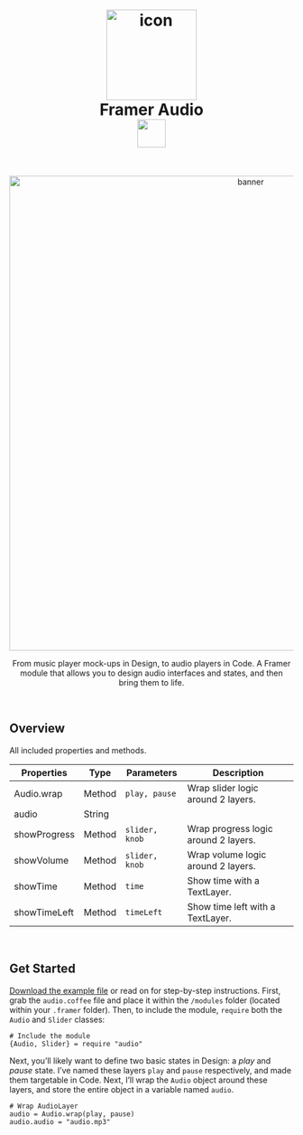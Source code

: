 <h1 align="center">
  <img src="https://d.pr/i/vnA8Vm+" width="160" alt="icon"><br>
  Framer Audio<br>
  <img src="https://d.pr/i/YrdGtQ+" width="50">
  <br>
</h1>
<br>
<p align="center">  
  <img src="https://cdn-std.dprcdn.net/files/acc_589332/rWg5bh" width="840" alt="banner">
  <br>
  <p align="center">From music player mock-ups in Design, to audio players in Code. A Framer module that allows you to design audio interfaces and states, and then bring them to life.</p>
</p>

<br>

## Overview
All included properties and methods.


| Properties    | Type          | Parameters | Description |
| ------------- | ------------- | ----------- |----------- |
| Audio.wrap    | Method  |  `play, pause`  | Wrap slider logic around 2 layers. |
| audio   | String  |   |
| showProgress   | Method  | `slider, knob` | Wrap progress logic around 2 layers. |
| showVolume  | Method  | `slider, knob` | Wrap volume logic around 2 layers. |
| showTime | Method  | `time` | Show time with a TextLayer. |
| showTimeLeft | Method  | `timeLeft` | Show time left with a TextLayer. |

<br>

## Get Started
[Download the example file](https://framer.cloud/BsbYC) or read on for step-by-step instructions.
First, grab the `audio.coffee` file and place it within the `/modules` folder (located within your `.framer` folder).
Then, to include the module, `require` both the `Audio` and `Slider` classes:

```
# Include the module
{Audio, Slider} = require "audio"
```

Next, you’ll likely want to define two basic states in Design: a *play* and *pause* state. I’ve named these layers `play` and `pause` respectively, and made them targetable in Code. Next, I’ll wrap the `Audio` object around these layers, and store the entire object in a variable named `audio`.

```
# Wrap AudioLayer
audio = Audio.wrap(play, pause)
audio.audio = "audio.mp3"
```








